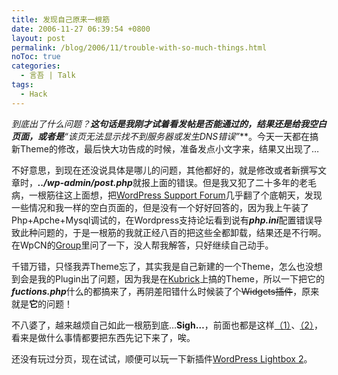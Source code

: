 ```yaml
---
title: 发现自己原来一根筋
date: 2006-11-27 06:39:54 +0800
layout: post
permalink: /blog/2006/11/trouble-with-so-much-things.html
noToc: true
categories:
  - 言吾 | Talk
tags:
  - Hack
---
```

**到底出了什么问题？**这句话是我刚才试着看发帖是否能通过的，结果还是给我空白页面，或者是***&#8220;该页无法显示找不到服务器或发生DNS错误&#8221;***。今天一天都在搞新Theme的修改，最后快大功告成的时候，准备发点小文字来，结果又出现了&#8230;

不好意思，到现在还没说具体是哪儿的问题，其他都好的，就是修改或者新撰写文章时，***../wp-admin/post.php***就报上面的错误。但是我又犯了二十多年的老毛病，一根筋往这上面想，把[WordPress Support Forum](http://wordpress.org/support/forum/3 "How-To and Troubleshooting « WordPress Support")几乎翻了个底朝天，发现一些情况和我一样的空白页面的，但是没有一个好好回答的，因为我上午装了Php+Apche+Mysql调试的，在Wordpress支持论坛看到说有***php.ini***配置错误导致此种问题的，于是一根筋的我就正经八百的把这些全都卸载，结果还是不行啊。在WpCN的[Group](http://groups.google.com/group/WordPressCN "WordpressCN Google Group")里问了一下，没人帮我解答，只好继续自己动手。

<!--more-->

千错万错，只怪我弄Theme忘了，其实我是自己新建的一个Theme，怎么也没想到会是我的Plugin出了问题，因为我是在[Kubrick](http://binarybonsai.com/wordpress/kubrick/ "Kubrick at Binary Bonsai")上搞的Theme，所以一下把它的***fuctions.php***什么的都搞来了，再阴差阳错什么时候装了个<del datetime="2006-11-26T11:22:41+00:00">Widgets插件</del>，原来就是**它**的问题！

不八婆了，越来越烦自己如此一根筋到底&#8230;**Sigh&#8230;**，前面也都是这样[（1）][1]、[（2）][2]，看来是做什么事情都要把东西先记下来了，唉。

还没有玩过分页，现在试试，顺便可以玩一下新插件[WordPress Lightbox 2](http://zeo.unic.net.my/notes/lightbox-js-version-20/ "WordPress Lightbox 2")。

 [1]: http://chenjun.com/blog/2006/11/small-cases.html " 二三事"
 [2]: http://chenjun.com/blog/2006/11/wordpress-language-pack-and-utw-permalink-structure-fix.html "解决WP汉化和UTW链接问题"